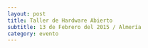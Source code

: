 ```yaml
---
layout: post
title: Taller de Hardware Abierto
subtitle: 13 de Febrero del 2015 / Almería
category: evento
---
```

